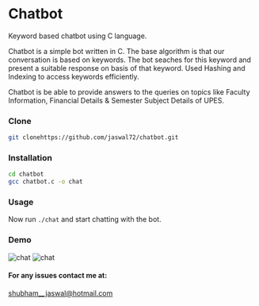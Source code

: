 # Chatbot
Keyword based chatbot using C language.  

Chatbot is a simple bot written in C. The base algorithm is that our conversation is based on keywords. The bot seaches for this keyword and present a suitable response on basis of that keyword. Used Hashing and Indexing to access keywords efficiently.  

Chatbot is be able to provide answers to the queries on topics like Faculty Information, Financial Details & Semester Subject Details of 
UPES.

### Clone
```sh
git clonehttps://github.com/jaswal72/chatbot.git
```

### Installation
```sh
cd chatbot
gcc chatbot.c -o chat
```
### Usage
Now run `./chat` and start chatting with the bot.

### Demo
![chat](https://github.com/jaswal72/chatbot/blob/master/src/images/chat1.jpg)
![chat](https://github.com/jaswal72/chatbot/blob/master/src/images/chat2.jpg)

#### For any issues contact me at:
shubham__jaswal@hotmail.com  

